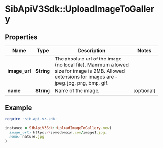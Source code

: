 # SibApiV3Sdk::UploadImageToGallery

## Properties

| Name | Type | Description | Notes |
| ---- | ---- | ----------- | ----- |
| **image_url** | **String** | The absolute url of the image (no local file). Maximum allowed size for image is 2MB. Allowed extensions for images are - jpeg, jpg, png, bmp, gif. |  |
| **name** | **String** | Name of the image. | [optional] |

## Example

```ruby
require 'sib-api-v3-sdk'

instance = SibApiV3Sdk::UploadImageToGallery.new(
  image_url: https://somedomain.com/image1.jpg,
  name: nature.jpg
)
```

